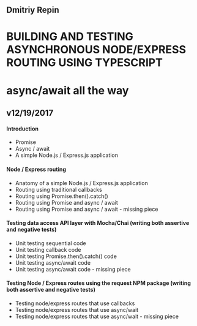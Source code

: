 ## Dmitriy Repin </h2>
# BUILDING AND TESTING ASYNCHRONOUS NODE/EXPRESS ROUTING USING TYPESCRIPT
# async/await all the way
## v12/19/2017

#### Introduction
- Promise
- Async / await
- A simple Node.js / Express.js application

#### Node / Express routing
- Anatomy of a simple Node.js / Express.js application
- Routing using traditional callbacks
- Routing using Promise.then().catch()
- Routing using Promise and async / await
- Routing using Promise and async / await - missing piece

#### Testing data access API layer with Mocha/Chai (writing both assertive and negative tests)
- Unit testing sequential code
- Unit testing callback code
- Unit testing Promise.then().catch() code
- Unit testing async/await code
- Unit testing async/await code - missing piece

#### Testing Node / Express routes using the request NPM package (writing both assertive and negative tests)
- Testing node/express routes that use callbacks
- Testing node/express routes that use async/wait
- Testing node/express routes that use async/wait - missing piece



